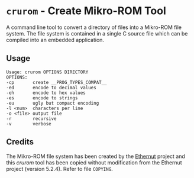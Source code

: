 # `crurom` - Create Mikro-ROM Tool 

A command line tool to convert a directory of files into a Mikro-ROM file system. 
The file system is contained in a single C source file which can be compiled into an embedded application.


## Usage

    Usage: crurom OPTIONS DIRECTORY
    OPTIONS:
    -cp       create __PROG_TYPES_COMPAT__
    -ed       encode to decimal values
    -eh       encode to hex values
    -es       encode to strings
    -eu       ugly but compact encoding
    -l <num>  characters per line
    -o <file> output file
    -r        recursive
    -v        verbose


## Credits

The Mikro-ROM file system has been created by the [Ethernut](http://www.ethernut.de/) project and this *crurom* tool has been copied without modification from the Ethernut project (version 5.2.4).
Refer to file `COPYING`.
